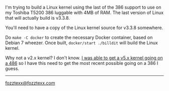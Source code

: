 I'm trying to build a Linux kernel using the last of the 386 support
to use on my Toshiba T5200 386 luggable with 4MB of RAM. The last
version of Linux that will actually build is v3.3.8.

You'll need to have a copy of the Linux kernel source for v3.3.8
somewhere.

Do `make -C docker` to create the necessary Docker container, based on
Debian 7 wheezer. Once built, `docker/start ./billdit` will build the
Linux kernel.

Why not a v2.x kernel? I don't know. [I was able to get a v5.x kernel
going on a 486](https://www.insentricity.com/a.cl/283/booting-a-486-from-floppy-with-the-most-up-to-date-stable-linux-kernel) so I have this need to get the most recent possible
going on a 386 I guess.

---

fozztexx@fozztexx.com

